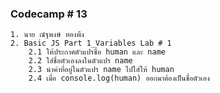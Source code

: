 ### Codecamp # 13
    1. นาย ณัฐพงษ์ ทองพึง
    2. Basic JS Part 1_Variables Lab # 1
        2.1 ให้ประกาศตัวแปรชื่อ human และ name
        2.2 ใส่ชื่อตัวเองลงในตัวแปร name
        2.3 นำค่าที่อยู่ในตัวแปร name ไปใส่ให้ human
        2.4 เมื่อ console.log(human) ออกมาต้องเป็นชื่อตัวเอง